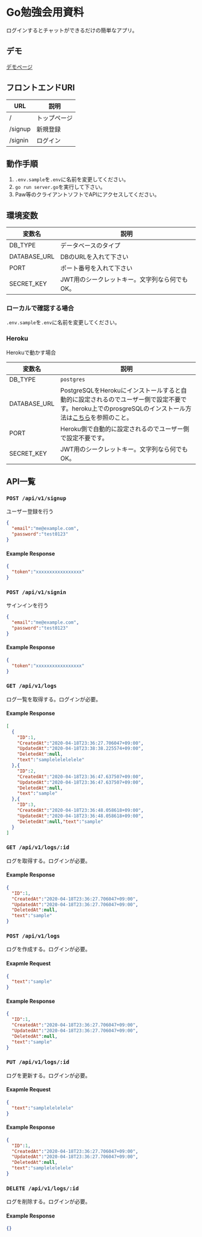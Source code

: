 # Go勉強会用資料

ログインするとチャットができるだけの簡単なアプリ。

## デモ

[デモページ](https://go-echo-example.herokuapp.com/)

## フロントエンドURI

| URL     | 説明         |
| ------- | ------------ |
| /       | トップページ |
| /signup | 新規登録     |
| /signin | ログイン     |

## 動作手順

1. `.env.sample`を`.env`に名前を変更してください。
2. `go run server.go`を実行して下さい。
3. Paw等のクライアントソフトでAPIにアクセスしてください。

## 環境変数

| 変数名       | 説明                                          |
| ------------ | --------------------------------------------- |
| DB_TYPE      | データベースのタイプ                          |
| DATABASE_URL | DBのURLを入れて下さい                         |
| PORT         | ポート番号を入れて下さい                      |
| SECRET_KEY   | JWT用のシークレットキー。文字列なら何でもOK。 |

### ローカルで確認する場合
`.env.sample`を`.env`に名前を変更してください。

### Heroku

Herokuで動かす場合

| 変数名       | 説明                                                                                                                                                                                                         |
| ------------ | ------------------------------------------------------------------------------------------------------------------------------------------------------------------------------------------------------------ |
| DB_TYPE      | `postgres`                                                                                                                                                                                                   |
| DATABASE_URL | PostgreSQLをHerokuにインストールすると自動的に設定されるのでユーザー側で設定不要です。heroku上でのprosgreSQLのインストール方法は[こちら](https://elements.heroku.com/addons/heroku-postgresql)を参照のこと。 |
| PORT         | Heroku側で自動的に設定されるのでユーザー側で設定不要です。                                                                                                                                                   |
| SECRET_KEY   | JWT用のシークレットキー。文字列なら何でもOK。                                                                                                                                                                |

## API一覧

### `POST /api/v1/signup`

ユーザー登録を行う

```json
{
  "email":"me@example.com",
  "password":"test0123"
}
```

#### Example Response

```json
{
  "token":"xxxxxxxxxxxxxxxxx"
}
```

### `POST /api/v1/signin`

サインインを行う

```json
{
  "email":"me@example.com",
  "password":"test0123"
}
```

#### Example Response

```json
{
  "token":"xxxxxxxxxxxxxxxxx"
}
```


### `GET /api/v1/logs`

ログ一覧を取得する。ログインが必要。

#### Example Response

```json
[
  {
    "ID":1,
    "CreatedAt":"2020-04-18T23:36:27.706047+09:00",
    "UpdatedAt":"2020-04-18T23:38:38.225574+09:00",
    "DeletedAt":null,
    "text":"samplelelelelele"
  },{
    "ID":2,
    "CreatedAt":"2020-04-18T23:36:47.637507+09:00",
    "UpdatedAt":"2020-04-18T23:36:47.637507+09:00",
    "DeletedAt":null,
    "text":"sample"
  },{
    "ID":3,
    "CreatedAt":"2020-04-18T23:36:48.058618+09:00",
    "UpdatedAt":"2020-04-18T23:36:48.058618+09:00",
    "DeletedAt":null,"text":"sample"
  }
]
```

### `GET /api/v1/logs/:id`

ログを取得する。ログインが必要。

#### Example Response

```json
{
  "ID":1,
  "CreatedAt":"2020-04-18T23:36:27.706047+09:00",
  "UpdatedAt":"2020-04-18T23:36:27.706047+09:00",
  "DeletedAt":null,
  "text":"sample"
}
```

### `POST /api/v1/logs`

ログを作成する。ログインが必要。

#### Exapmle Request

```json
{
  "text":"sample"
}
```

#### Example Response

```json
{
  "ID":1,
  "CreatedAt":"2020-04-18T23:36:27.706047+09:00",
  "UpdatedAt":"2020-04-18T23:36:27.706047+09:00",
  "DeletedAt":null,
  "text":"sample"
}
```

### `PUT /api/v1/logs/:id`

ログを更新する。ログインが必要。

#### Exapmle Request

```json
{
  "text":"samplelelelele"
}
```

#### Example Response

```json
{
  "ID":1,
  "CreatedAt":"2020-04-18T23:36:27.706047+09:00",
  "UpdatedAt":"2020-04-18T23:36:27.706047+09:00",
  "DeletedAt":null,
  "text":"samplelelelele"
}
```

### `DELETE /api/v1/logs/:id`

ログを削除する。ログインが必要。

#### Example Response

```json
{}